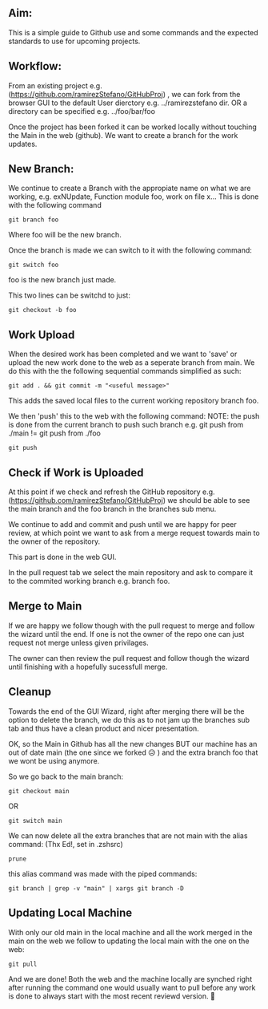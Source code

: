## Aim:
This is a simple guide to Github use and some commands and the expected standards to use for upcoming projects.

## Workflow:
From an existing project e.g. (https://github.com/ramirezStefano/GitHubProj) , we can fork from the browser GUI to the default User dierctory e.g. ../ramirezstefano dir. OR a directory can be specified e.g. ../foo/bar/foo

Once the project has been forked it can be worked locally without touching the Main in the web (github). We want to create a branch for the work updates.

## New Branch:
We continue to create a Branch with the appropiate name on what we are working, e.g. exNUpdate, Function module foo, work on file x...
This is done with the following command

```shell
git branch foo
```

Where foo will be the new branch.

Once the branch is made we can switch to it with the following command:

```shell
git switch foo
```

foo is the new branch just made.

This two lines can be switchd to just:

```shell
git checkout -b foo
```

## Work Upload

When the desired work has been completed and we want to 'save' or upload the new work done to the web as a seperate branch from main.
We do this with the the following sequential commands simplified as such:

```shell
git add . && git commit -m "<useful message>"
```

This adds the saved local files to the current working repository branch foo.

We then 'push' this to the web with the following command:
NOTE: the push is done from the current branch to push such branch e.g. git push from ./main != git push from ./foo 

```shell
git push
```

## Check if Work is Uploaded

At this point if we check and refresh the GitHub repository e.g. (https://github.com/ramirezStefano/GitHubProj) we should be able to see the main branch and the foo branch in the branches sub menu.

We continue to add and commit and push until we are happy for peer review, at which point we want to ask from a merge request towards main to the owner of the repository. 

This part is done in the web GUI. 

In the pull request tab we select the main repository and ask to compare it to the commited working branch e.g. branch foo.
  
## Merge to Main

If we are happy we follow though with the pull request to merge and follow the wizard until the end. If one is not the owner of the repo one can just request not merge unless given privilages.

The owner can then review the pull request and follow though the wizard until finishing with a hopefully sucessfull merge.

## Cleanup

Towards the end of the GUI Wizard, right after merging there will be the option to delete the branch, we do this as to not jam up the branches sub tab and thus have a clean product and nicer presentation.

OK, so the Main in Github has all the new changes BUT our machine has an out of date main (the one since we forked :disappointed_relieved: ) and the extra branch foo that we wont be using anymore.

So we go back to the main branch:

```shell
git checkout main
``` 
OR 
```shell 
git switch main
```

We can now delete all the extra branches that are not main with the alias command: (Thx Ed!, set in .zshsrc)

```shell
prune
```

this alias command was made with the piped commands:

```shell
git branch | grep -v "main" | xargs git branch -D
``` 

## Updating Local Machine

With only our old main in the local machine and all the work merged in the main on the web we follow to updating the local main with the one on the web:

```shell
git pull
```
  
And we are done! Both the web and the machine locally are synched right after running the command one would usually want to pull before any work is done to always start with the most recent reviewd version. :space_invader:


